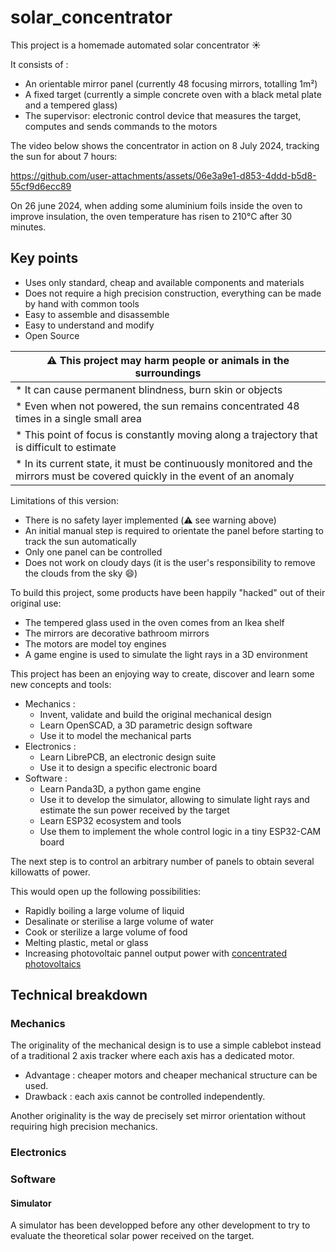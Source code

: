# solar_concentrator

This project is a homemade automated solar concentrator :sunny:

It consists of :
* An orientable mirror panel (currently 48 focusing mirrors, totalling 1m²)
* A fixed target (currently a simple concrete oven with a black metal plate and a tempered glass)
* The supervisor: electronic control device that measures the target, computes and sends commands to the motors

The video below shows the concentrator in action on 8 July 2024, tracking the sun for about 7 hours:

https://github.com/user-attachments/assets/06e3a9e1-d853-4ddd-b5d8-55cf9d6ecc89

On 26 june 2024, when adding some aluminium foils inside the oven to improve insulation,
the oven temperature has risen to 210°C after 30 minutes.

## Key points

* Uses only standard, cheap and available components and materials
* Does not require a high precision construction, everything can be made by hand with common tools
* Easy to assemble and disassemble
* Easy to understand and modify
* Open Source

| :warning: This project may harm people or animals in the surroundings |
|---------------------------------------------------------------------- |
| * It can cause permanent blindness, burn skin or objects |
| * Even when not powered, the sun remains concentrated 48 times in a single small area |
| * This point of focus is constantly moving along a trajectory that is difficult to estimate |
| * In its current state, it must be continuously monitored and the mirrors must be covered quickly in the event of an anomaly |

Limitations of this version:
* There is no safety layer implemented (:warning: see warning above)
* An initial manual step is required to orientate the panel before starting to track the sun automatically
* Only one panel can be controlled
* Does not work on cloudy days (it is the user's responsibility to remove the clouds from the sky :smile:)

To build this project, some products have been happily "hacked" out of their original use:
* The tempered glass used in the oven comes from an Ikea shelf
* The mirrors are decorative bathroom mirrors
* The motors are model toy engines
* A game engine is used to simulate the light rays in a 3D environment

This project has been an enjoying way to create, discover and learn some new concepts and tools:
* Mechanics :
    * Invent, validate and build the original mechanical design
    * Learn OpenSCAD, a 3D parametric design software
    * Use it to model the mechanical parts
* Electronics :
    * Learn LibrePCB, an electronic design suite
    * Use it to design a specific electronic board
* Software :
    * Learn Panda3D, a python game engine
    * Use it to develop the simulator, allowing to simulate light rays and estimate the sun power received by the target
    * Learn ESP32 ecosystem and tools
    * Use them to implement the whole control logic in a tiny ESP32-CAM board

The next step is to control an arbitrary number of panels to obtain several killowatts of power.

This would open up the following possibilities:
* Rapidly boiling a large volume of liquid
* Desalinate or sterilise a large volume of water
* Cook or sterilize a large volume of food
* Melting plastic, metal or glass
* Increasing photovoltaic pannel output power with [concentrated photovoltaics](https://en.wikipedia.org/wiki/Concentrator_photovoltaics)

## Technical breakdown

### Mechanics

The originality of the mechanical design is to use a simple cablebot instead
of a traditional 2 axis tracker where each axis has a dedicated motor.
* Advantage : cheaper motors and cheaper mechanical structure can be used.
* Drawback : each axis cannot be controlled independently.

Another originality is the way de precisely set mirror orientation without
requiring high precision mechanics.

### Electronics

### Software

#### Simulator

A simulator has been developped before any other development to try to evaluate
the theoretical solar power received on the target.


